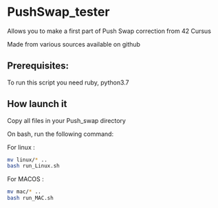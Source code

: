 # PushSwap_tester
Allows you to make a first part of Push Swap correction from 42 Cursus

Made from various sources available on github

## Prerequisites:
To run this script you need ruby, python3.7

## How launch it
Copy all files in your Push_swap directory

On bash, run the following command:

For linux :
```bash
mv linux/* ..
bash run_Linux.sh
```

For MACOS :
```bash
mv mac/* ..
bash run_MAC.sh
```
